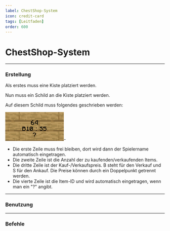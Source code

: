 ```yaml
---
label: ChestShop-System
icon: credit-card
tags: [Leitfaden]
order: 600
---
```


# ChestShop-System

---

### Erstellung

Als erstes muss eine Kiste platziert werden. 

Nun muss ein Schild an die Kiste platziert werden.

Auf diesem Schild muss folgendes geschrieben werden:

![](/images/guides/chestshop/chestshop-creation.png)-

- Die erste Zeile muss frei bleiben, dort wird dann der Spielername automatisch eingetragen.
- Die zweite Zeile ist die Anzahl der zu kaufenden/verkaufenden Items.
- Die dritte Zeile ist der Kauf-/Verkaufspreis. B steht für den Verkauf und S für den Ankauf. Die Preise können durch ein Doppelpunkt getrennt werden.
- Die vierte Zeile ist die Item-ID und wird automatisch eingetragen, wenn man ein "?" angibt.

---

### Benutzung

---

### Befehle




